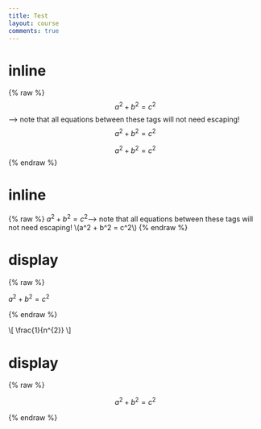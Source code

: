 ```yaml
---
title: Test
layout: course
comments: true
---
```


# inline
{% raw %} 
$$a^2 + b^2 = c^2$$--> note that all equations between these tags will not need escaping!	
$$a^2 + b^2 = c^2$$

$$a^2 + b^2 = c^2$$
{% endraw %} 

# inline
{% raw %} 
$a^2 + b^2 = c^2$--> note that all equations between these tags will not need escaping!	
\\(a^2 + b^2 = c^2\\)
{% endraw %} 

# display

{% raw %} 
 	
$a^2 + b^2 = c^2$

{% endraw %} 

\\[ \frac{1}{n^{2}} \\]


# display

{% raw %} 
 	
$$a^2 + b^2 = c^2$$

{% endraw %} 